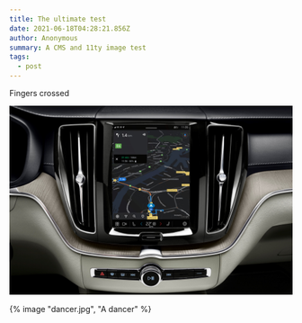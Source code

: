 ```yaml
---
title: The ultimate test
date: 2021-06-18T04:28:21.856Z
author: Anonymous
summary: A CMS and 11ty image test
tags:
  - post
---
```

Fingers crossed



![The infotainment system](/static/img/279243_volvo_cars_brings_infotainment_system_with_google_built_in_to_more_models.jpg)

{% image "dancer.jpg", "A dancer" %}
